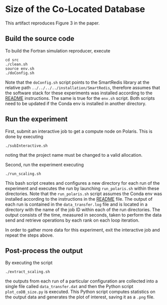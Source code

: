 # Size of the Co-Located Database
This artifact reproduces Figure 3 in the paper.


## Build the source code
To build the Fortran simulation reproducer, execute
```
cd src
./clean.sh
source env.sh
./doConfig.sh
```

Note that the `doConfig.sh` script points to the SmartRedis library at the relative path `../../../../installation/SmartRedis`, therefore assumes that the software stack for these experiments was installed according to the [README](../../../README.md) instructions. The same is true for the `env.sh` script. Both scripts need to be updated if the Conda env is installed in another directory.

## Run the experiment
First, submit an interactive job to get a compute node on Polaris. This is done by executing
```
./subInteractive.sh
```
 noting that the project name must be changed to a valid allocation.
 
 Second, run the experiment executing
 ```
 ./run_scaling.sh
 ```
 This bash script creates and configures a new directory for each run of the experiment and executes the run by launching `run_polaris.sh` within these directories.
 Note that the `run_polaris.sh` script assumes the Conda env was installed according to the instructions in the [README](../../../README.md) file.
 The output of each run is contained in the `data_transfer.log` file and is located in a directory with the name of the job ID within each of the run directories. 
 The output consists of the time, measured in seconds, taken to perform the data send and retrieve operations by each rank on each loop iteration.
 
 
 In order to gather more data for this experiment, exit the interactive job and repeat the steps above.
 
 ## Post-process the output
 By executing the script
 ```
 ./extract_scaling.sh
 ```
 the outputs from each run of a particular configuration are collected into a single file called `data_transfer.dat` and then the Python script `plot_coDB_size.py` is executed. 
 This Python script computes statistics on the output data and generates the plot of interest, saving it as a `.png` file.
 
 

